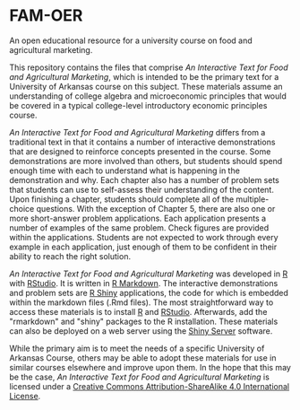 # FAM-OER
An open educational resource for a university course on food and agricultural marketing. 

This repository contains the files that comprise *An Interactive Text for Food and Agricultural Marketing*, which is intended to be the primary text for a University of Arkansas course on this subject.  These materials assume an understanding of college algebra and microeconomic principles that would be covered in a typical college-level introductory economic principles course.

*An Interactive Text for Food and Agricultural Marketing* differs from a traditional text in that it contains a number of interactive demonstrations that are designed to reinforce concepts presented in the course.  Some demonstrations are more involved than others, but students should spend enough time with each to understand what is happening in the demonstration and why.  Each chapter also has a number of problem sets that students can use to self-assess their understanding of the content.  Upon finishing a chapter, students should complete all of the multiple-choice questions.  With the exception of Chapter 5, there are also one or more short-answer problem applications.  Each application presents a number of examples of the same problem. Check figures are provided within the applications.  Students are not expected to work through every example in each application, just enough of them to be confident in their ability to reach the right solution.  

*An Interactive Text for Food and Agricultural Marketing* was developed in [R](https://cran.r-project.org/) with [RStudio](https://www.rstudio.com/). It is written in [R Markdown](http://rmarkdown.rstudio.com/).  The interactive demonstrations and problem sets are [R Shiny](https://shiny.rstudio.com/) applications, the code for which is embedded within the markdown files (.Rmd files). The most straightforward way to access these materials is to install [R](https://cran.r-project.org/) and [RStudio](https://www.rstudio.com/).  Afterwards, add the "rmarkdown" and "shiny" packages to the R installation.  These materials can also be deployed on a web server using the [Shiny Server](https://www.rstudio.com/products/shiny/shiny-server/) software.  

While the primary aim is to meet the needs of a specific University of Arkansas Course, others may be able to adopt these materials for use in similar courses elsewhere and improve upon them. In the hope that this may be the case, *An Interactive Text for Food and Agricultural Marketing* is licensed under a [Creative Commons Attribution-ShareAlike 4.0 International License](https://creativecommons.org/licenses/by-sa/4.0/).



